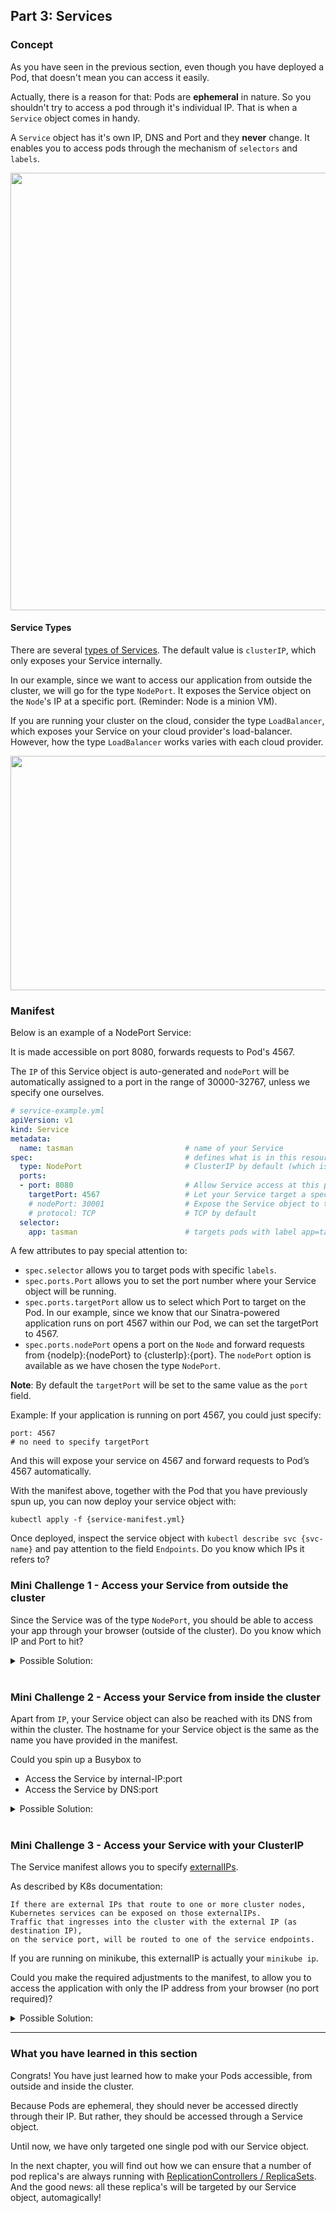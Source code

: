 ## Part 3: Services

### Concept ###

As you have seen in the previous section, even though you have deployed a Pod, that doesn't mean you can access it easily.

Actually, there is a reason for that: Pods are **ephemeral** in nature. So you shouldn't try to access a pod through it's individual IP. That is when a `Service` object comes in handy.

A `Service` object has it's own IP, DNS and Port and they **never** change. It enables you to access pods through the mechanism of `selectors` and `labels`.

<img src="https://github.com/actfong/k8s-workshop/blob/master/images/k8s-service.png?raw=true" width="800" height="700"/>

#### Service Types ####
There are several [types of Services](https://kubernetes.io/docs/concepts/services-networking/service/#publishing-services---service-types). The default value is `clusterIP`, which only exposes your Service internally.

In our example, since we want to access our application from outside the cluster, we will go for the type `NodePort`. It exposes the Service object on the `Node`'s IP at a specific port. (Reminder: Node is a minion VM).

If you are running your cluster on the cloud, consider the type `LoadBalancer`, which exposes your Service on your cloud provider's load-balancer. However, how the type `LoadBalancer` works varies with each cloud provider.

<img src="https://github.com/actfong/k8s-workshop/blob/master/images/k8s-service-types.png?raw=true" width="550" height="375"/>

### Manifest ###

Below is an example of a NodePort Service:

It is made accessible on port 8080, forwards requests to Pod's 4567.

The `IP` of this Service object is auto-generated and `nodePort` will be automatically assigned to a port in the range of 30000-32767, unless we specify one ourselves.


```yml
# service-example.yml
apiVersion: v1
kind: Service
metadata:
  name: tasman                         # name of your Service
spec:                                  # defines what is in this resource
  type: NodePort                       # ClusterIP by default (which is only accessible internally)
  ports:
  - port: 8080                         # Allow Service access at this port
    targetPort: 4567                   # Let your Service target a specific port of your Pods
    # nodePort: 30001                  # Expose the Service object to the external world on a port of Node's IP (30000-32767)
    # protocol: TCP                    # TCP by default
  selector:
    app: tasman                        # targets pods with label app=tasman
```

A few attributes to pay special attention to:

- `spec.selector` allows you to target pods with specific `labels`.
- `spec.ports.Port` allows you to set the port number where your Service object will be running.
- `spec.ports.targetPort` allow us to select which Port to target on the Pod. In our example, since we know that our Sinatra-powered application runs on port 4567 within our Pod, we can set the targetPort to 4567.
- `spec.ports.nodePort` opens a port on the `Node` and forward requests from {nodeIp}:{nodePort} to {clusterIp}:{port}. The `nodePort` option is available as we have chosen the type `NodePort`.


**Note**: By default the `targetPort` will be set to the same value as the `port` field.

Example: If your application is running on port 4567, you could just specify:
```
port: 4567
# no need to specify targetPort
```
And this will expose your service on 4567 and forward requests to Pod’s 4567 automatically.


With the manifest above, together with the Pod that you have previously spun up, you can now deploy your service object with:
```
kubectl apply -f {service-manifest.yml}
```
Once deployed, inspect the service object with `kubectl describe svc {svc-name}` and pay attention to the field `Endpoints`. Do you know which IPs it refers to?

### Mini Challenge 1 - Access your Service from outside the cluster ###
Since the Service was of the type `NodePort`, you should be able to access your app through your browser (outside of the cluster). Do you know which IP and Port to hit?

<details>
<summary>Possible Solution:</summary>
<br/>
<p>
If you are on Minikube, you would have only 1 Node and it's IP is the same as returned by the command <pre>$(minikube ip)</pre>
The port can be obtained from <i>nodePort</i> as shown in <i>kubectl describe svc {svc-name}</i>.
<br/>
If you are on GKE, you can get Node IP's from your Cloud Console.
</p>
</details>

<br/>

### Mini Challenge 2 - Access your Service from inside the cluster ###
Apart from `IP`, your Service object can also be reached with its DNS from within the cluster.
The hostname for your Service object is the same as the name you have provided in the manifest.

Could you spin up a Busybox to
- Access the Service by internal-IP:port
- Access the Service by DNS:port

<details>
<summary>Possible Solution:</summary>
<br/>
First, get the <i>Name</i>, <i>IP</i> and <i>Port</i> of your Service through <i>kubectl describe svc {svc-name}</i>.<br/> Then:
<pre>
kubectl run -it busybox --image=busybox --restart=Never -- /bin/sh
wget {Service's IP}:{Service's Port}
wget {Service's Name}:{Service's Port}
</pre>
</details>

<br/>

### Mini Challenge 3 - Access your Service with your ClusterIP ###
The Service manifest allows you to specify [externalIPs](https://kubernetes.io/docs/concepts/services-networking/service/#external-ips).

As described by K8s documentation:

```
If there are external IPs that route to one or more cluster nodes,
Kubernetes services can be exposed on those externalIPs.
Traffic that ingresses into the cluster with the external IP (as destination IP),
on the service port, will be routed to one of the service endpoints.
```

If you are running on minikube, this externalIP is actually your `minikube ip`.

Could you make the required adjustments to the manifest, to allow you to access the application with only the IP address from your browser (no port required)?

<details>

<summary>Possible Solution:</summary>
</br>
Obtain the ip through.
<pre>minikube ip</pre>
</br>
The key is now to add this IP as <i>externalIP</i> and make your service accessible on <i>port</i> 80 (so that clients don't have to specify the port)
</br>

<pre>
apiVersion: v1
kind: Service
metadata:
  name: tasman
spec:
  type: NodePort
  ports:
  - port: 80                           # <= expose service to port 80.
    targetPort: 4567
  selector:
    app: tasman
  externalIPs:
    - 192.168.99.100                    # <= my minikube-ip
</pre>

</br>
Apply the change with:
<pre>
kubectl apply -f {service-manifest.yml}
</pre>

</br>
Then access your application the specified externalIP from your browser.
</details>

---

### What you have learned in this section

Congrats! You have just learned how to make your Pods accessible, from outside and inside the cluster.

Because Pods are ephemeral, they should never be accessed directly through their IP. But rather, they should be accessed through a Service object.

Until now, we have only targeted one single pod with our Service object.

In the next chapter, you will find out how we can ensure that a number of pod replica's are always running with [ReplicationControllers / ReplicaSets](https://actfong.github.io/k8s-workshop/Part-4-RC-and-RS). And the good news: all these replica's will be targeted by our Service object, automagically!
